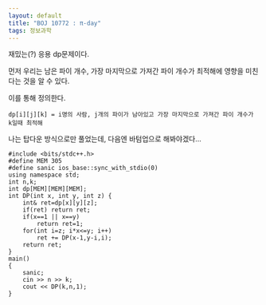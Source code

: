 ```yaml
---
layout: default
title: "BOJ 10772 : π-day"
tags: 정보과학
---
```


재밌는(?) 응용 dp문제이다.

먼저 우리는 남은 파이 개수, 가장 마지막으로 가져간 파이 개수가 최적해에 영향을 미친다는 것을 알 수 있다.

이를 통해 정의한다.

    dp[i][j][k] = i명의 사람, j개의 파이가 남아있고 가장 마지막으로 가져간 파이 개수가 k일때 최적해
    
나는 탑다운 방식으로만 풀었는데, 다음엔 바텀업으로 해봐야겠다...

    #include <bits/stdc++.h>
    #define MEM 305
    #define sanic ios_base::sync_with_stdio(0)
    using namespace std;
    int n,k;
    int dp[MEM][MEM][MEM];
    int DP(int x, int y, int z) {
        int& ret=dp[x][y][z];
        if(ret) return ret;
        if(x==1 || x==y)
            return ret=1;
        for(int i=z; i*x<=y; i++)
            ret += DP(x-1,y-i,i);
        return ret;
    }
    main()
    {
        sanic;
        cin >> n >> k;
        cout << DP(k,n,1);
    }
